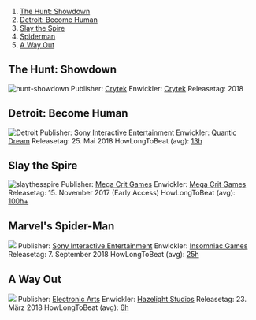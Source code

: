 1. [The Hunt: Showdown](#the-hunt-showdown)
2. [Detroit: Become Human](#detroit-become-human)
3. [Slay the Spire](#slay-the-spire)
4. [Spiderman](#marvels-spider-man)
5. [A Way Out](#a-way-out)

## The Hunt: Showdown

![hunt-showdown](/assets/images/gaming/hunt-showdown.jpg)
Publisher: [Crytek](https://www.crytek.com/)
Enwickler: [Crytek](https://www.crytek.com/)
Releasetag: 2018

## Detroit: Become Human

![Detroit](/assets/images/gaming/detroit-become-human.jpg)
Publisher: [Sony Interactive Entertainment](https://www.sie.com/en/index.html)
Enwickler: [Quantic Dream](http://www.quanticdream.com/fr/)
Releasetag: 25. Mai 2018 HowLongToBeat (avg): [13h](https://howlongtobeat.com/game.php?id=31388)

## Slay the Spire

![slaythesspire](/assets/images/gaming/slaythespire.jpg)
Publisher: [Mega Crit Games](https://www.megacrit.com/)
Enwickler: [Mega Crit Games](https://www.megacrit.com/)
Releasetag: 15. November 2017 (Early Access)
HowLongToBeat (avg): [100h+](https://howlongtobeat.com/game.php?id=51390)

## Marvel's Spider-Man

![](/assets/images/gaming/spiderman.jpg)
Publisher: [Sony Interactive Entertainment](https://www.sie.com/en/index.html)
Enwickler: [Insomniac Games](https://insomniac.games/)
Releasetag: 7. September 2018 HowLongToBeat (avg): [25h](https://howlongtobeat.com/game.php?id=44852)

## A Way Out

![](/assets/images/gaming/awayout.jpg)
Publisher: [Electronic Arts](https://www.ea.com)
Enwickler: [Hazelight Studios](http://www.hazelight.se/)
Releasetag: 23. März 2018 HowLongToBeat (avg): [6h](https://howlongtobeat.com/game.php?id=46386)
